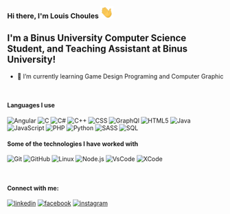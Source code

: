 ### Hi there, I'm Louis Choules <img src="https://raw.githubusercontent.com/ABSphreak/ABSphreak/master/gifs/Hi.gif" width="30px"></h2>

## I'm a Binus University Computer Science Student, and Teaching Assistant at Binus University!
- 🌱 I’m currently learning Game Design Programing and Computer Graphic

<br>

#### Languages I use
![Angular](https://img.shields.io/badge/-Angular-000000?style=flat&logo=angular&logoColor=DD0031)
![C](https://img.shields.io/badge/-C-000000?style=flat&logo=c)
![C#](https://img.shields.io/badge/-C%23-000000?style=flat&logo=c%20sharp)
![C++](https://img.shields.io/badge/-C++-000000?style=flat&logo=c%2B%2B)
![CSS](https://img.shields.io/badge/-CSS3-000000?style=flat&logo=css3&logoColor=1572B6)
![GraphQl](https://img.shields.io/badge/-GraphQL-000000?style=flat&logo=graphql)
![HTML5](https://img.shields.io/badge/-HTML5-000000?style=flat&logo=html5)
![Java](https://img.shields.io/badge/-Java-000000?style=flat&logo=java)
![JavaScript](https://img.shields.io/badge/-JavaScript-000000?style=flat&logo=javascript)
![PHP](https://img.shields.io/badge/-PHP-000000?style=flat&logo=php)
![Python](https://img.shields.io/badge/-Python-000000?style=flat&logo=python)
![SASS](https://img.shields.io/badge/-SASS-000000?style=flat&logo=sass)
![SQL](https://img.shields.io/badge/-SQL-000000?style=flat&logo=postgresql)

#### Some of the technologies I have worked with
![Git](https://img.shields.io/badge/-Git-222222?style=flat&logo=git&logoColor=F05032)
![GitHub](https://img.shields.io/badge/-GitHub-222222?style=flat&logo=github&logoColor=ffffff)
![Linux](https://img.shields.io/badge/-Linux-222222?style=flat&logo=linux&logoColor=FCC624)
![Node.js](https://img.shields.io/badge/-Node.js-222222?style=flat&logo=node.js&logoColor=339933)
![VsCode](https://img.shields.io/badge/-VSCode-222222?style=flat&logo=visual-studio-code&logoColor=1575F9)
![XCode](https://img.shields.io/badge/-XCode-222222?style=flat&logo=XCode&logoColor=1575F9)

<br>

#### Connect with me:
[<img src='https://cdn.jsdelivr.net/npm/simple-icons@3.0.1/icons/linkedin.svg' alt='linkedin' height='25'>][linkedin]
[<img src='https://cdn.jsdelivr.net/npm/simple-icons@3.0.1/icons/facebook.svg' alt='facebook' height='25'>][facebook]
[<img src='https://cdn.jsdelivr.net/npm/simple-icons@3.0.1/icons/instagram.svg' alt='instagram' height='25'>][instagram]

<br>



[linkedin]: https://www.linkedin.com/in/louis-c-26b4a610b/
[facebook]: https://www.facebook.com/louis.choules.7
[instagram]: https://www.instagram.com/lchoules/
